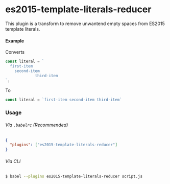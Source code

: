 es2015-template-literals-reducer
==============

This plugin is a transform to remove unwantend empty spaces from ES2015 template
literals.

#### Example

Converts

```js
const literal = `
  first-item
    second-item
             third-item
`;
```

To

```js
const literal = `first-item second-item third-item`
```

### Usage

###### Via `.babelrc` (Recommended)

```json
{
  "plugins": ["es2015-template-literals-reducer"]
}
```

###### Via CLI

```sh
$ babel --plugins es2015-template-literals-reducer script.js
```
